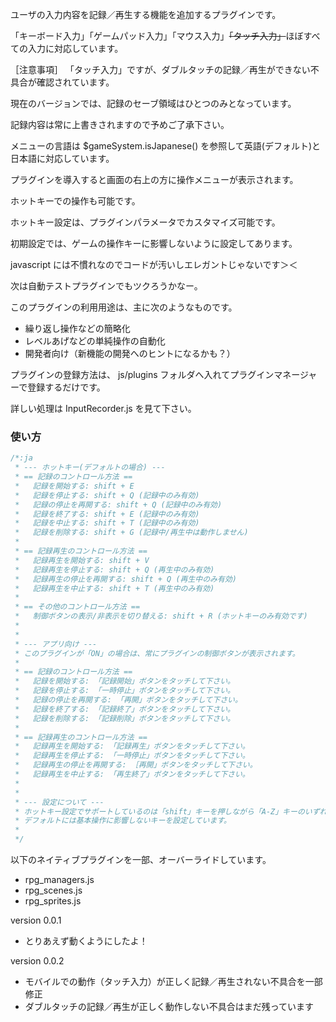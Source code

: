 ユーザの入力内容を記録／再生する機能を追加するプラグインです。

「キーボード入力」「ゲームパッド入力」「マウス入力」<s>「タッチ入力」</s>ほぼすべての入力に対応しています。

［注意事項］ 「タッチ入力」ですが、ダブルタッチの記録／再生ができない不具合が確認されています。

現在のバージョンでは、記録のセーブ領域はひとつのみとなっています。

記録内容は常に上書きされますので予めご了承下さい。

メニューの言語は $gameSystem.isJapanese() を参照して英語(デフォルト)と日本語に対応しています。

プラグインを導入すると画面の右上の方に操作メニューが表示されます。

ホットキーでの操作も可能です。

ホットキー設定は、プラグインパラメータでカスタマイズ可能です。

初期設定では、ゲームの操作キーに影響しないように設定してあります。


javascript には不慣れなのでコードが汚いしエレガントじゃないです＞＜

次は自動テストプラグインでもツクろうかなー。


このプラグインの利用用途は、主に次のようなものです。
- 繰り返し操作などの簡略化
- レベルあげなどの単純操作の自動化
- 開発者向け（新機能の開発へのヒントになるかも？）



プラグインの登録方法は、 js/plugins フォルダへ入れてプラグインマネージャーで登録するだけです。

詳しい処理は InputRecorder.js を見て下さい。



### 使い方
```javascript
/*:ja
 * --- ホットキー(デフォルトの場合) ---
 * == 記録のコントロール方法 ==
 *   記録を開始する: shift + E
 *   記録を停止する: shift + Q (記録中のみ有効)
 *   記録の停止を再開する: shift + Q (記録中のみ有効)
 *   記録を終了する: shift + E (記録中のみ有効)
 *   記録を中止する: shift + T (記録中のみ有効)
 *   記録を削除する: shift + G (記録中/再生中は動作しません)
 *
 * == 記録再生のコントロール方法 ==
 *   記録再生を開始する: shift + V
 *   記録再生を停止する: shift + Q (再生中のみ有効)
 *   記録再生の停止を再開する: shift + Q (再生中のみ有効)
 *   記録再生を中止する: shift + T (再生中のみ有効)
 *
 * == その他のコントロール方法 ==
 *   制御ボタンの表示/非表示を切り替える: shift + R (ホットキーのみ有効です)
 *
 *
 * --- アプリ向け ---
 * このプラグインが「ON」の場合は、常にプラグインの制御ボタンが表示されます。
 *
 * == 記録のコントロール方法 ==
 *   記録を開始する: 「記録開始」ボタンをタッチして下さい。
 *   記録を停止する: 「一時停止」ボタンをタッチして下さい。
 *   記録の停止を再開する: 「再開」ボタンをタッチして下さい。
 *   記録を終了する: 「記録終了」ボタンをタッチして下さい。
 *   記録を削除する: 「記録削除」ボタンをタッチして下さい。
 *
 * == 記録再生のコントロール方法 ==
 *   記録再生を開始する: 「記録再生」ボタンをタッチして下さい。
 *   記録再生を停止する: 「一時停止」ボタンをタッチして下さい。
 *   記録再生の停止を再開する: ［再開」ボタンをタッチして下さい。
 *   記録再生を中止する: 「再生終了」ボタンをタッチして下さい。
 *
 *
 * --- 設定について ---
 * ホットキー設定でサポートしているのは「shift」キーを押しながら「A-Z」キーのいずれかのみです。
 * デフォルトには基本操作に影響しないキーを設定しています。
 *
 */
```


以下のネイティブプラグインを一部、オーバーライドしています。
- rpg_managers.js
- rpg_scenes.js
- rpg_sprites.js

version 0.0.1
- とりあえず動くようにしたよ！

version 0.0.2
- モバイルでの動作（タッチ入力）が正しく記録／再生されない不具合を一部修正
- ダブルタッチの記録／再生が正しく動作しない不具合はまだ残っています


